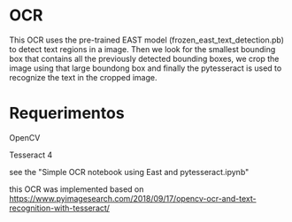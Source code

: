 # OCR

This OCR uses the pre-trained EAST model (frozen_east_text_detection.pb) to detect text regions in a image. Then we look for the smallest bounding box that contains all the previously detected bounding boxes, we crop the image using that large boundong box and finally the pytesseract is used to recognize the text in the cropped image.

# Requerimentos

OpenCV

Tesseract 4 

see the "Simple OCR notebook using East and pytesseract.ipynb"

this OCR was implemented based on https://www.pyimagesearch.com/2018/09/17/opencv-ocr-and-text-recognition-with-tesseract/


